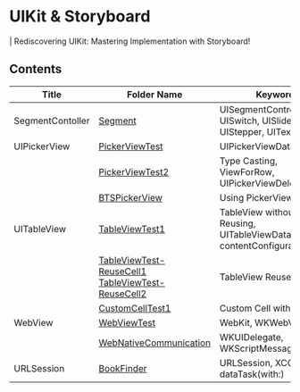 # UIKit & Storyboard 
| Rediscovering UIKit: Mastering Implementation with Storyboard!

## Contents 
|Title|Folder Name|Keyword|
|---|---|---|
|SegmentContoller|[Segment](https://github.com/lenamin/UIKitSummary/tree/main/UISegmentController/Segment)|UISegmentControl, UISwitch, UISlider, UIStepper, UITextField|
| UIPickerView|[PickerViewTest](https://github.com/lenamin/UIKitSummary/blob/main/UIPickerView/PickerViewTest/PickerViewTest/ViewController.swift)|UIPickerViewDataSource|
||[PickerViewTest2](https://github.com/lenamin/UIKitSummary/blob/main/UIPickerView/PickerViewTest2/PickerViewTest2/ViewController.swift)|Type Casting, ViewForRow, UIPickerViewDelegate|
||[BTSPickerView](https://github.com/lenamin/UIKitSummary/blob/main/UIPickerView/PickerViewTest2/PickerViewTest2/ViewController.swift)|Using PickerView|
|UITableView|[TableViewTest1](https://github.com/lenamin/UIKitSummary/tree/main/UITableView/TableViewTest1)|TableView without Reusing, UITableViewDataSource, contentConfiguration|
||[TableViewTest-ReuseCell1](https://github.com/lenamin/UIKitSummary/tree/main/UITableView/TableViewTest-ReuseCell1/TableViewTest-ReuseCell1) </br>[TableViewTest-ReuseCell2](https://github.com/lenamin/UIKitSummary/tree/main/UITableView/TableViewTest-ReuseCell2/TableViewTest-ReuseCell2)|TableView Reuse Cell|
||[CustomCellTest1](https://github.com/lenamin/UIKitSummary/tree/main/UITableView/CustomCellTest1/CustomCellTest1)|Custom Cell with Tag|
|WebView|[WebViewTest](https://github.com/lenamin/UIKitSummary/tree/main/WebKit/WebViewTest/WebViewTest)|WebKit, WKWebView|
||[WebNativeCommunication](https://github.com/lenamin/UIKitSummary/tree/main/WebKit/WebNativeCommunication/WebNativeCommunication)|WKUIDelegate, WKScriptMessageHandler|
|URLSession|[BookFinder](https://github.com/lenamin/UIKitSummary/tree/main/BookFinder/BookFinder)|URLSession, XCConfig, dataTask(with:)|




